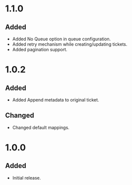 # 1.1.0
## Added
- Added No Queue option in queue configuration.
- Added retry mechanism while creating/updating tickets.
- Added pagination support.

# 1.0.2
## Added
- Added Append metadata to original ticket.

## Changed
- Changed default mappings.

# 1.0.0
## Added
- Initial release.